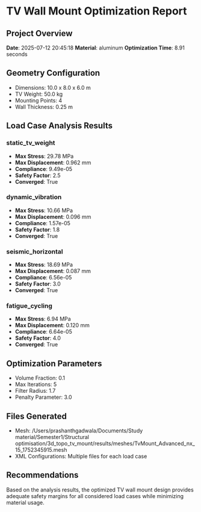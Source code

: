 # TV Wall Mount Optimization Report

## Project Overview
**Date**: 2025-07-12 20:45:18
**Material**: aluminum
**Optimization Time**: 8.91 seconds

## Geometry Configuration
- Dimensions: 10.0 x 8.0 x 6.0 m
- TV Weight: 50.0 kg
- Mounting Points: 4
- Wall Thickness: 0.25 m

## Load Case Analysis Results

### static_tv_weight
- **Max Stress**: 29.78 MPa
- **Max Displacement**: 0.962 mm
- **Compliance**: 9.49e-05
- **Safety Factor**: 2.5
- **Converged**: True

### dynamic_vibration
- **Max Stress**: 10.66 MPa
- **Max Displacement**: 0.096 mm
- **Compliance**: 1.57e-05
- **Safety Factor**: 1.8
- **Converged**: True

### seismic_horizontal
- **Max Stress**: 18.69 MPa
- **Max Displacement**: 0.087 mm
- **Compliance**: 6.56e-05
- **Safety Factor**: 3.0
- **Converged**: True

### fatigue_cycling
- **Max Stress**: 6.94 MPa
- **Max Displacement**: 0.120 mm
- **Compliance**: 6.64e-05
- **Safety Factor**: 4.0
- **Converged**: True


## Optimization Parameters
- Volume Fraction: 0.1
- Max Iterations: 5
- Filter Radius: 1.7
- Penalty Parameter: 3.0

## Files Generated
- Mesh: /Users/prashanthgadwala/Documents/Study material/Semester1/Structural optimisation/3d_topo_tv_mount/results/meshes/TvMount_Advanced_nx_15_1752345915.mesh
- XML Configurations: Multiple files for each load case

## Recommendations
Based on the analysis results, the optimized TV wall mount design provides adequate safety margins for all considered load cases while minimizing material usage.
